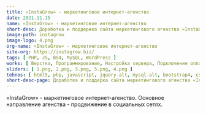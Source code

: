 ```yaml
---
title: «InstaGrow» - маркетинговое интернет-агенство
date: 2021.11.15
name: «InstaGrow» - маркетинговое интернет-агенство
short-desc: Доработка и поддержка сайта маркетингового агенства «InstaGrow».
image-path: instagrow
image-logo: 4.png
org-name: «InstaGrow» - маркетинговое интернет-агенство
site-org: https://instagrow.biz/
tags: [ PHP, JS, BS4, MySQL, WordPress ]
works: [ Верстка, Программирование, Настройка сервера, Подключение оплаты ]
sliders: [ 1.png, 2.png, 3.png, 5.png, 4.png ]
tehnos: [ html5, php, javascript, jquery-alt, mysql-alt, bootstrap4, css3, sass, less, webpack  ]
short-desc-page: Доработка и поддерка сайта маркетингового агенства «InstaGrow». Основные доработки были связаны с SEO-параметрами, которые отвечали за поведенческие факторы. Также на сайте была существенно доработана верстка, разработан скрипт для получения различной информации из Instagram (фотографии, информация об аккаунте, подписчиках и т.д.) b подлючена платежная система с интеграцией по API. 
---
```

<p>«InstaGrow» - маркетинговое интернет-агенство. Основное направление агенства - продвижение в социальных сетях.</p>



